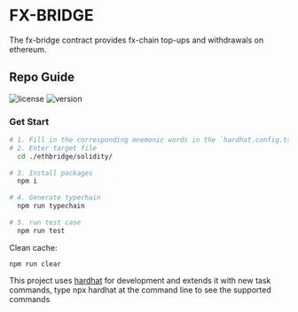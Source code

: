 # FX-BRIDGE
The fx-bridge contract provides fx-chain top-ups and withdrawals on ethereum.

## Repo Guide

![license](https://img.shields.io/badge/license-MIT-brightgreen)
![version](https://img.shields.io/badge/version-v1.0.0-brightgreen)


### Get Start

```bash
# 1. Fill in the corresponding mnemonic words in the `hardhat.config.ts`
# 2. Enter target file
  cd ./ethbridge/solidity/
  
# 3. Install packages
  npm i
  
# 4. Generate typechain
  npm run typechain
  
# 5. run test case
  npm run test
```

Clean cache:
```bash
npm run clear
```

This project uses [hardhat](https://hardhat.org/) for development and extends it with new task commands, type npx hardhat at the command line to see the supported commands 